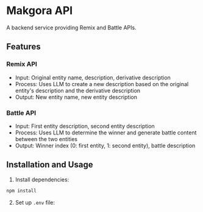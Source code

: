 # Makgora API

A backend service providing Remix and Battle APIs.

## Features

### Remix API
- Input: Original entity name, description, derivative description
- Process: Uses LLM to create a new description based on the original entity's description and the derivative description
- Output: New entity name, new entity description

### Battle API
- Input: First entity description, second entity description
- Process: Uses LLM to determine the winner and generate battle content between the two entities
- Output: Winner index (0: first entity, 1: second entity), battle description

## Installation and Usage

1. Install dependencies:
```bash
npm install
```

2. Set up `.env` file: